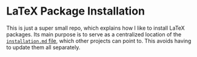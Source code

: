 # LaTeX Package Installation

This is just a super small repo, which explains how I like to install LaTeX
packages. Its main purpose is to serve as a centralized location of the
[`installation.md` file](installation.md), which other projects can point to.
This avoids having to update them all separately.
